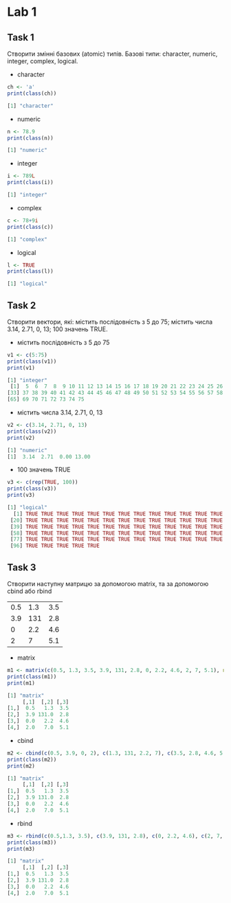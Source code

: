 # Lab 1

## Task 1

Створити змінні базових (atomic) типів. Базові типи: character, numeric, integer, complex, logical.

+ character
```R
ch <- 'a'
print(class(ch))
```
```R
[1] "character"
```

+ numeric
```R
n <- 78.9
print(class(n))
```
```R
[1] "numeric"
```

+ integer
```R
i <- 789L
print(class(i))
```
```R
[1] "integer"
```

+ complex
```R
c <- 78+9i
print(class(c))
```
```R
[1] "complex"
```

+ logical
```R
l <- TRUE
print(class(l))
```
```R
[1] "logical"
```

## Task 2

Створити вектори, які: містить послідовність з 5 до 75; містить числа 3.14, 2.71, 0, 13; 100 значень TRUE.

+ містить послідовність з 5 до 75
```R
v1 <- c(5:75)
print(class(v1))
print(v1)
```
```R
[1] "integer"
 [1]  5  6  7  8  9 10 11 12 13 14 15 16 17 18 19 20 21 22 23 24 25 26 27 28 29 30 31 32 33 34 35 36
[33] 37 38 39 40 41 42 43 44 45 46 47 48 49 50 51 52 53 54 55 56 57 58 59 60 61 62 63 64 65 66 67 68
[65] 69 70 71 72 73 74 75
```

+ містить числа 3.14, 2.71, 0, 13
```R
v2 <- c(3.14, 2.71, 0, 13)
print(class(v2))
print(v2)
```
```R
[1] "numeric"
[1]  3.14  2.71  0.00 13.00
```

+ 100 значень TRUE
```R
v3 <- c(rep(TRUE, 100))
print(class(v3))
print(v3)
```
```R
[1] "logical"
  [1] TRUE TRUE TRUE TRUE TRUE TRUE TRUE TRUE TRUE TRUE TRUE TRUE TRUE TRUE TRUE TRUE TRUE TRUE TRUE
 [20] TRUE TRUE TRUE TRUE TRUE TRUE TRUE TRUE TRUE TRUE TRUE TRUE TRUE TRUE TRUE TRUE TRUE TRUE TRUE
 [39] TRUE TRUE TRUE TRUE TRUE TRUE TRUE TRUE TRUE TRUE TRUE TRUE TRUE TRUE TRUE TRUE TRUE TRUE TRUE
 [58] TRUE TRUE TRUE TRUE TRUE TRUE TRUE TRUE TRUE TRUE TRUE TRUE TRUE TRUE TRUE TRUE TRUE TRUE TRUE
 [77] TRUE TRUE TRUE TRUE TRUE TRUE TRUE TRUE TRUE TRUE TRUE TRUE TRUE TRUE TRUE TRUE TRUE TRUE TRUE
 [96] TRUE TRUE TRUE TRUE TRUE
```

## Task 3

Створити наступну матрицю за допомогою matrix, та за допомогою cbind або rbind

| | | |
|-|-|-|
0.5 | 1.3 | 3.5
3.9 | 131 | 2.8
0 | 2.2 | 4.6
2 | 7 | 5.1

+ matrix
```R
m1 <- matrix(c(0.5, 1.3, 3.5, 3.9, 131, 2.8, 0, 2.2, 4.6, 2, 7, 5.1), nrow=4, byrow = TRUE)
print(class(m1))
print(m1)
```
```R
[1] "matrix"
     [,1]  [,2] [,3]
[1,]  0.5   1.3  3.5
[2,]  3.9 131.0  2.8
[3,]  0.0   2.2  4.6
[4,]  2.0   7.0  5.1
```

+ cbind
```R
m2 <- cbind(c(0.5, 3.9, 0, 2), c(1.3, 131, 2.2, 7), c(3.5, 2.8, 4.6, 5.1))
print(class(m2))
print(m2)
```
```R
[1] "matrix"
     [,1]  [,2] [,3]
[1,]  0.5   1.3  3.5
[2,]  3.9 131.0  2.8
[3,]  0.0   2.2  4.6
[4,]  2.0   7.0  5.1
```

+ rbind
```R
m3 <- rbind(c(0.5,1.3, 3.5), c(3.9, 131, 2.8), c(0, 2.2, 4.6), c(2, 7, 5.1))
print(class(m3))
print(m3)
```
```R
[1] "matrix"
     [,1]  [,2] [,3]
[1,]  0.5   1.3  3.5
[2,]  3.9 131.0  2.8
[3,]  0.0   2.2  4.6
[4,]  2.0   7.0  5.1
```

